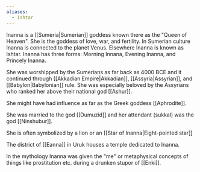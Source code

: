 ```yaml
---
aliases:
  - Ishtar
---
```

Inanna is a [[Sumeria|Sumerian]] goddess known there as the "Queen of Heaven". She is the goddess of love, war, and fertility. In Sumerian culture Inanna is connected to the planet Venus. Elsewhere Inanna is known as Ishtar. Inanna has three forms: Morning Innana, Evening Inanna, and Princely Inanna. 

She was worshipped by the Sumerians as far back as 4000 BCE and it continued through [[Akkadian Empire|Akkadian]], [[Assyria|Assyrian]], and [[Babylon|Babylonian]] rule. She was especially beloved by the Assyrians who ranked her above their national god [[Ashur]].

She might have had influence as far as the Greek goddess [[Aphrodite]].

She was married to the god [[Dumuzid]] and her attendant (sukkal) was the god [[Ninshubur]].

She is often symbolized by a lion or an [[Star of Inanna|Eight-pointed star]]

The district of [[Eanna]] in Uruk houses a temple dedicated to Inanna.


In the mythology Inanna was given the "me" or metaphysical concepts of things like prostitution etc. during a drunken stupor of [[Enki]].


